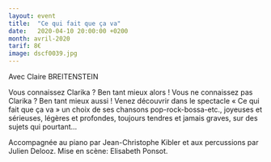 ```yaml
---
layout: event
title:  "Ce qui fait que ça va"
date:   2020-04-10 20:00:00 +0200
month: avril-2020
tarif: 8€
image: dscf0039.jpg
---
```


Avec Claire BREITENSTEIN

Vous connaissez Clarika ? Ben tant mieux alors ! Vous ne connaissez pas Clarika ? Ben tant mieux aussi ! Venez découvrir dans le spectacle « Ce qui fait que ça va » un choix de ses chansons pop-rock-bossa-etc., joyeuses et sérieuses, légères et profondes, toujours tendres et jamais graves, sur des sujets qui pourtant…

Accompagnée au piano par Jean-Christophe Kibler et aux percussions par Julien Delooz. Mise en scène: Elisabeth Ponsot.